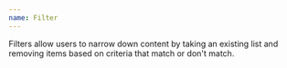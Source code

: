 ```yaml
---
name: Filter
---
```


Filters allow users to narrow down content by taking an existing list and removing items based on criteria that match or don't match.
